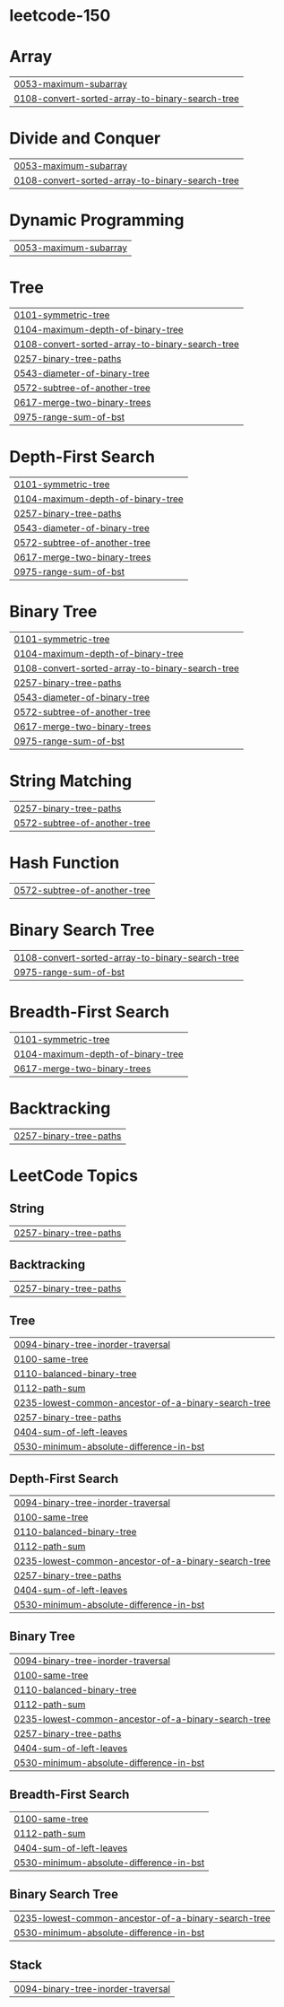 # leetcode-150


# Array
|  |
| ------- |
| [0053-maximum-subarray](https://github.com/cleverprogrammer77/leetcode-150/tree/master/0053-maximum-subarray) |
| [0108-convert-sorted-array-to-binary-search-tree](https://github.com/cleverprogrammer77/leetcode-150/tree/master/0108-convert-sorted-array-to-binary-search-tree) |
# Divide and Conquer
|  |
| ------- |
| [0053-maximum-subarray](https://github.com/cleverprogrammer77/leetcode-150/tree/master/0053-maximum-subarray) |
| [0108-convert-sorted-array-to-binary-search-tree](https://github.com/cleverprogrammer77/leetcode-150/tree/master/0108-convert-sorted-array-to-binary-search-tree) |
# Dynamic Programming
|  |
| ------- |
| [0053-maximum-subarray](https://github.com/cleverprogrammer77/leetcode-150/tree/master/0053-maximum-subarray) |
# Tree
|  |
| ------- |
| [0101-symmetric-tree](https://github.com/cleverprogrammer77/leetcode-150/tree/master/0101-symmetric-tree) |
| [0104-maximum-depth-of-binary-tree](https://github.com/cleverprogrammer77/leetcode-150/tree/master/0104-maximum-depth-of-binary-tree) |
| [0108-convert-sorted-array-to-binary-search-tree](https://github.com/cleverprogrammer77/leetcode-150/tree/master/0108-convert-sorted-array-to-binary-search-tree) |
| [0257-binary-tree-paths](https://github.com/cleverprogrammer77/leetcode-150/tree/master/0257-binary-tree-paths) |
| [0543-diameter-of-binary-tree](https://github.com/cleverprogrammer77/leetcode-150/tree/master/0543-diameter-of-binary-tree) |
| [0572-subtree-of-another-tree](https://github.com/cleverprogrammer77/leetcode-150/tree/master/0572-subtree-of-another-tree) |
| [0617-merge-two-binary-trees](https://github.com/cleverprogrammer77/leetcode-150/tree/master/0617-merge-two-binary-trees) |
| [0975-range-sum-of-bst](https://github.com/cleverprogrammer77/leetcode-150/tree/master/0975-range-sum-of-bst) |
# Depth-First Search
|  |
| ------- |
| [0101-symmetric-tree](https://github.com/cleverprogrammer77/leetcode-150/tree/master/0101-symmetric-tree) |
| [0104-maximum-depth-of-binary-tree](https://github.com/cleverprogrammer77/leetcode-150/tree/master/0104-maximum-depth-of-binary-tree) |
| [0257-binary-tree-paths](https://github.com/cleverprogrammer77/leetcode-150/tree/master/0257-binary-tree-paths) |
| [0543-diameter-of-binary-tree](https://github.com/cleverprogrammer77/leetcode-150/tree/master/0543-diameter-of-binary-tree) |
| [0572-subtree-of-another-tree](https://github.com/cleverprogrammer77/leetcode-150/tree/master/0572-subtree-of-another-tree) |
| [0617-merge-two-binary-trees](https://github.com/cleverprogrammer77/leetcode-150/tree/master/0617-merge-two-binary-trees) |
| [0975-range-sum-of-bst](https://github.com/cleverprogrammer77/leetcode-150/tree/master/0975-range-sum-of-bst) |
# Binary Tree
|  |
| ------- |
| [0101-symmetric-tree](https://github.com/cleverprogrammer77/leetcode-150/tree/master/0101-symmetric-tree) |
| [0104-maximum-depth-of-binary-tree](https://github.com/cleverprogrammer77/leetcode-150/tree/master/0104-maximum-depth-of-binary-tree) |
| [0108-convert-sorted-array-to-binary-search-tree](https://github.com/cleverprogrammer77/leetcode-150/tree/master/0108-convert-sorted-array-to-binary-search-tree) |
| [0257-binary-tree-paths](https://github.com/cleverprogrammer77/leetcode-150/tree/master/0257-binary-tree-paths) |
| [0543-diameter-of-binary-tree](https://github.com/cleverprogrammer77/leetcode-150/tree/master/0543-diameter-of-binary-tree) |
| [0572-subtree-of-another-tree](https://github.com/cleverprogrammer77/leetcode-150/tree/master/0572-subtree-of-another-tree) |
| [0617-merge-two-binary-trees](https://github.com/cleverprogrammer77/leetcode-150/tree/master/0617-merge-two-binary-trees) |
| [0975-range-sum-of-bst](https://github.com/cleverprogrammer77/leetcode-150/tree/master/0975-range-sum-of-bst) |
# String Matching
|  |
| ------- |
| [0257-binary-tree-paths](https://github.com/cleverprogrammer77/leetcode-150/tree/master/0257-binary-tree-paths) |
| [0572-subtree-of-another-tree](https://github.com/cleverprogrammer77/leetcode-150/tree/master/0572-subtree-of-another-tree) |
# Hash Function
|  |
| ------- |
| [0572-subtree-of-another-tree](https://github.com/cleverprogrammer77/leetcode-150/tree/master/0572-subtree-of-another-tree) |
# Binary Search Tree
|  |
| ------- |
| [0108-convert-sorted-array-to-binary-search-tree](https://github.com/cleverprogrammer77/leetcode-150/tree/master/0108-convert-sorted-array-to-binary-search-tree) |
| [0975-range-sum-of-bst](https://github.com/cleverprogrammer77/leetcode-150/tree/master/0975-range-sum-of-bst) |
# Breadth-First Search
|  |
| ------- |
| [0101-symmetric-tree](https://github.com/cleverprogrammer77/leetcode-150/tree/master/0101-symmetric-tree) |
| [0104-maximum-depth-of-binary-tree](https://github.com/cleverprogrammer77/leetcode-150/tree/master/0104-maximum-depth-of-binary-tree) |
| [0617-merge-two-binary-trees](https://github.com/cleverprogrammer77/leetcode-150/tree/master/0617-merge-two-binary-trees) |
# Backtracking
|  |
| ------- |
| [0257-binary-tree-paths](https://github.com/cleverprogrammer77/leetcode-150/tree/master/0257-binary-tree-paths) |
<!---LeetCode Topics Start-->
# LeetCode Topics
## String
|  |
| ------- |
| [0257-binary-tree-paths](https://github.com/cleverprogrammer77/leetcode-150/tree/master/0257-binary-tree-paths) |
## Backtracking
|  |
| ------- |
| [0257-binary-tree-paths](https://github.com/cleverprogrammer77/leetcode-150/tree/master/0257-binary-tree-paths) |
## Tree
|  |
| ------- |
| [0094-binary-tree-inorder-traversal](https://github.com/cleverprogrammer77/leetcode-150/tree/master/0094-binary-tree-inorder-traversal) |
| [0100-same-tree](https://github.com/cleverprogrammer77/leetcode-150/tree/master/0100-same-tree) |
| [0110-balanced-binary-tree](https://github.com/cleverprogrammer77/leetcode-150/tree/master/0110-balanced-binary-tree) |
| [0112-path-sum](https://github.com/cleverprogrammer77/leetcode-150/tree/master/0112-path-sum) |
| [0235-lowest-common-ancestor-of-a-binary-search-tree](https://github.com/cleverprogrammer77/leetcode-150/tree/master/0235-lowest-common-ancestor-of-a-binary-search-tree) |
| [0257-binary-tree-paths](https://github.com/cleverprogrammer77/leetcode-150/tree/master/0257-binary-tree-paths) |
| [0404-sum-of-left-leaves](https://github.com/cleverprogrammer77/leetcode-150/tree/master/0404-sum-of-left-leaves) |
| [0530-minimum-absolute-difference-in-bst](https://github.com/cleverprogrammer77/leetcode-150/tree/master/0530-minimum-absolute-difference-in-bst) |
## Depth-First Search
|  |
| ------- |
| [0094-binary-tree-inorder-traversal](https://github.com/cleverprogrammer77/leetcode-150/tree/master/0094-binary-tree-inorder-traversal) |
| [0100-same-tree](https://github.com/cleverprogrammer77/leetcode-150/tree/master/0100-same-tree) |
| [0110-balanced-binary-tree](https://github.com/cleverprogrammer77/leetcode-150/tree/master/0110-balanced-binary-tree) |
| [0112-path-sum](https://github.com/cleverprogrammer77/leetcode-150/tree/master/0112-path-sum) |
| [0235-lowest-common-ancestor-of-a-binary-search-tree](https://github.com/cleverprogrammer77/leetcode-150/tree/master/0235-lowest-common-ancestor-of-a-binary-search-tree) |
| [0257-binary-tree-paths](https://github.com/cleverprogrammer77/leetcode-150/tree/master/0257-binary-tree-paths) |
| [0404-sum-of-left-leaves](https://github.com/cleverprogrammer77/leetcode-150/tree/master/0404-sum-of-left-leaves) |
| [0530-minimum-absolute-difference-in-bst](https://github.com/cleverprogrammer77/leetcode-150/tree/master/0530-minimum-absolute-difference-in-bst) |
## Binary Tree
|  |
| ------- |
| [0094-binary-tree-inorder-traversal](https://github.com/cleverprogrammer77/leetcode-150/tree/master/0094-binary-tree-inorder-traversal) |
| [0100-same-tree](https://github.com/cleverprogrammer77/leetcode-150/tree/master/0100-same-tree) |
| [0110-balanced-binary-tree](https://github.com/cleverprogrammer77/leetcode-150/tree/master/0110-balanced-binary-tree) |
| [0112-path-sum](https://github.com/cleverprogrammer77/leetcode-150/tree/master/0112-path-sum) |
| [0235-lowest-common-ancestor-of-a-binary-search-tree](https://github.com/cleverprogrammer77/leetcode-150/tree/master/0235-lowest-common-ancestor-of-a-binary-search-tree) |
| [0257-binary-tree-paths](https://github.com/cleverprogrammer77/leetcode-150/tree/master/0257-binary-tree-paths) |
| [0404-sum-of-left-leaves](https://github.com/cleverprogrammer77/leetcode-150/tree/master/0404-sum-of-left-leaves) |
| [0530-minimum-absolute-difference-in-bst](https://github.com/cleverprogrammer77/leetcode-150/tree/master/0530-minimum-absolute-difference-in-bst) |
## Breadth-First Search
|  |
| ------- |
| [0100-same-tree](https://github.com/cleverprogrammer77/leetcode-150/tree/master/0100-same-tree) |
| [0112-path-sum](https://github.com/cleverprogrammer77/leetcode-150/tree/master/0112-path-sum) |
| [0404-sum-of-left-leaves](https://github.com/cleverprogrammer77/leetcode-150/tree/master/0404-sum-of-left-leaves) |
| [0530-minimum-absolute-difference-in-bst](https://github.com/cleverprogrammer77/leetcode-150/tree/master/0530-minimum-absolute-difference-in-bst) |
## Binary Search Tree
|  |
| ------- |
| [0235-lowest-common-ancestor-of-a-binary-search-tree](https://github.com/cleverprogrammer77/leetcode-150/tree/master/0235-lowest-common-ancestor-of-a-binary-search-tree) |
| [0530-minimum-absolute-difference-in-bst](https://github.com/cleverprogrammer77/leetcode-150/tree/master/0530-minimum-absolute-difference-in-bst) |
## Stack
|  |
| ------- |
| [0094-binary-tree-inorder-traversal](https://github.com/cleverprogrammer77/leetcode-150/tree/master/0094-binary-tree-inorder-traversal) |
<!---LeetCode Topics End-->
